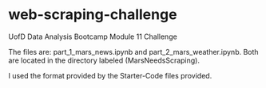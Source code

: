 # web-scraping-challenge
UofD Data Analysis Bootcamp Module 11 Challenge

The files are: part_1_mars_news.ipynb and part_2_mars_weather.ipynb. Both are located in the directory labeled (MarsNeedsScraping).

I used the format provided by the Starter-Code files provided.
